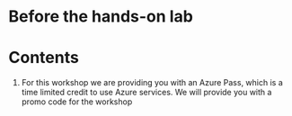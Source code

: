 # Before the hands-on lab

# Contents

1. For this workshop we are providing you with an Azure Pass, which is a time limited credit to use Azure services. We will provide you with a promo code for the workshop 
